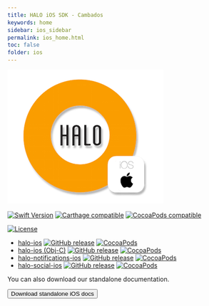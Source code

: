 ```yaml
---
title: HALO iOS SDK - Cambados
keywords: home
sidebar: ios_sidebar
permalink: ios_home.html
toc: false
folder: ios
---
```


![mobgen_logo_top_black.png](./images/ios/halo-ios.png)

[![Swift Version](https://img.shields.io/badge/Swift-3.1-orange.svg)](https://swift.org/)
[![Carthage compatible](https://img.shields.io/badge/Carthage-compatible-4BC51D.svg?style=flat)](https://github.com/Carthage/Carthage)
[![CocoaPods compatible](https://img.shields.io/badge/CocoaPods-compatible-4BC51D.svg?style=flat)](https://cocoapods.org/)
<!-- [![Swift Package Manager compatible](https://img.shields.io/badge/Swift%20Package%20Manager-compatible-brightgreen.svg)](https://github.com/apple/swift-package-manager) -->
[![License](https://img.shields.io/badge/License-Apache%202.0-blue.svg)](https://opensource.org/licenses/Apache-2.0)


- [halo-ios](https://github.com/mobgen/halo-ios) [![GitHub release](https://img.shields.io/github/release/mobgen/halo-ios.svg)](https://github.com/mobgen/halo-ios/releases) [![CocoaPods](https://img.shields.io/cocoapods/v/HaloSDK.svg)](https://cocoapods.org/pods/HaloSDK)
- [halo-ios (Obj-C)](https://github.com/mobgen/halo-ios) [![GitHub release](https://img.shields.io/github/release/mobgen/halo-ios.svg)](https://github.com/mobgen/halo-ios/releases) [![CocoaPods](https://img.shields.io/cocoapods/v/HaloObjCSDK.svg)](https://cocoapods.org/pods/HaloObjCSDK)
- [halo-notifications-ios](https://github.com/mobgen/halo-notifications-ios) [![GitHub release](https://img.shields.io/github/release/mobgen/halo-notifications-ios.svg)](https://github.com/mobgen/halo-notifications-ios/releases) [![CocoaPods](https://img.shields.io/cocoapods/v/halo-notifications-ios.svg)](https://github.com/mobgen/halo-notifications-ios/releases)
- [halo-social-ios](https://github.com/mobgen/halo-social-ios) [![GitHub release](https://img.shields.io/github/release/mobgen/halo-social-ios.svg)](https://github.com/mobgen/halo-social-ios/releases) [![CocoaPods](https://img.shields.io/cocoapods/v/halo-social-ios.svg)](https://github.com/mobgen/halo-social-ios/releases)

You can also download our standalone documentation.

<a href="./pdf/ios-documentation.pdf" target="_blank">
  <button type="button" class="btn btn-default" aria-label="Left Align">
    <span class="fa fa-download" aria-hidden="true"></span> Download standalone iOS docs
  </button>
</a>